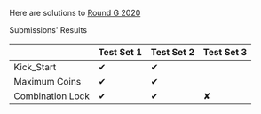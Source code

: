 Here are solutions to [Round G 2020](https://codingcompetitions.withgoogle.com/kickstart/round/00000000001a0069)

Submissions' Results

|                  | Test Set 1  | Test Set 2 | Test Set 3 |
| ---------------- | ----------- | ---------- | ---------- |
| Kick_Start       |     ✔    |    ✔   |           |
| Maximum Coins    |     ✔      |    ✔     |          |
| Combination Lock |     ✔      |    ✔    |     ✘      |
